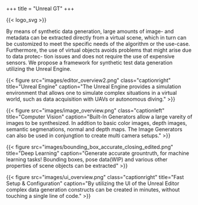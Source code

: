 +++
title = "Unreal GT"
+++

{{< logo_svg >}}

By means of synthetic data generation, large amounts of image- and metadata can be extracted directly from a virtual scene, which in turn can be customized to meet the specific needs of the algorithm or the use-case. Furthermore, the use of virtual objects avoids problems that might arise due to data protec- tion issues and does not require the use of expensive sensors. We propose a framework for synthetic test data generation utilizing the Unreal Engine.

{{< figure src="images/editor_overview2.png" class="captionright" title="Unreal Engine" caption="The Unreal Engine provides a simulation environment that allows one to simulate complex situations in a virtual world, such as data acquisition with UAVs or autonomous diving." >}}

{{< figure src="images/image_overview.png" class="captionleft" title="Computer Vision" caption="Built-In Generators allow a large vareity of images to be synthesized. In addtion to basic color images, depth images, semantic segmenations, normal and depth maps. The Image Generators can also be used in conjungtion to create multi camera setups." >}}

{{< figure src="images/bounding_box_accurate_closing_edited.png" title="Deep Learning" caption="Generate accurate grountruth, for machine learning tasks! Bounding boxes, pose data(WIP) and various other properties of scene objects can be extracted" >}}

{{< figure src="images/ui_overview.png" class="captionright" title="Fast Setup & Configuration" caption="By utilizing the UI of the Unreal Editor complex data generation constructs can be created in minutes, without touching a single line of code." >}}

<!---
<a href="./basics" class="btn btn-default" style="display: inline-block !important; font-size: 36px !important;">
Click here to get started!
</a>
-->
